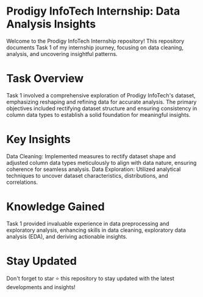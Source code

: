 # Prodigy InfoTech Internship: Data Analysis Insights
Welcome to the Prodigy InfoTech Internship repository! This repository documents Task 1 of my internship journey, focusing on data cleaning, analysis, and uncovering insightful patterns.

# Task Overview
Task 1 involved a comprehensive exploration of Prodigy InfoTech's dataset, emphasizing reshaping and refining data for accurate analysis. The primary objectives included rectifying dataset structure and ensuring consistency in column data types to establish a solid foundation for meaningful insights.

# Key Insights
Data Cleaning: Implemented measures to rectify dataset shape and adjusted column data types meticulously to align with data nature, ensuring coherence for seamless analysis. Data Exploration: Utilized analytical techniques to uncover dataset characteristics, distributions, and correlations.

# Knowledge Gained
Task 1 provided invaluable experience in data preprocessing and exploratory analysis, enhancing skills in data cleaning, exploratory data analysis (EDA), and deriving actionable insights.

# Stay Updated
Don't forget to star ⭐ this repository to stay updated with the latest developments and insights!

